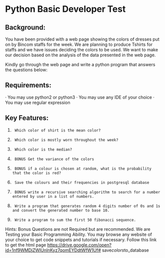 # Python Basic Developer Test
## Background:
You have been provided with a web page showing the colors of dresses put on by Bincom staffs for the week. We are planning to produce Tshirts for staffs and we have issues deciding the colors to be used. We want to make our decision based on the analysis of the data presented in the web page.

Kindly go through the web page and write a python program that answers the questions below:
 
## Requirements:
·         You may use python2 or python3
·         You may use any IDE of your choice
·         You may use regular expression
 
## Key Features:
1.      Which color of shirt is the mean color?
2.      Which color is mostly worn throughout the week?
3.      Which color is the median?
4.      BONUS Get the variance of the colors
5.      BONUS if a colour is chosen at random, what is the probability that the color is red?
6.      Save the colours and their frequencies in postgresql database
7.      BONUS write a recursive searching algorithm to search for a number entered by user in a list of numbers.
8.      Write a program that generates random 4 digits number of 0s and 1s and convert the generated number to base 10.
9.      Write a program to sum the first 50 fibonacci sequence.
 
Hints:
Bonus Questions are not Required but are recommended.
We are Testing your Basic Programming Ability.
You may browse any website of your choice to get code snippets and tutorials if necessary.
Follow this link to get the html page https://drive.google.com/open?id=1nf9WMDjZWIUnlnKyz7qomEYDdtWfW1Uf#   s a v e _ c o l o r s _ t o _ d a t a b a s e  
 